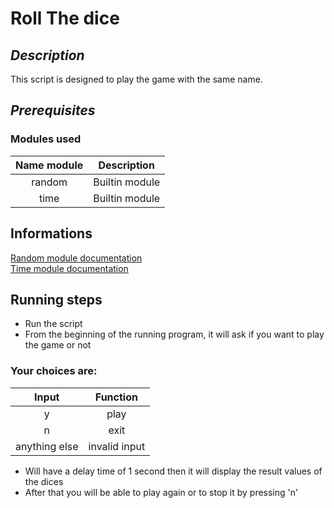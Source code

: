 # Roll The dice

## <i>Description</i>

This script is designed to play the game with the same name.

## <i>Prerequisites</i>
### Modules used 
| Name module    | Description             |
|----------------|-------------------------|
| <center>random | <center>Builtin module  |
| <center>time   | <center>Builtin module  | 

## Informations

[Random module documentation](https://docs.python.org/3/library/random.html)
<br>
[Time module documentation](https://docs.python.org/3/library/time.html)
## Running steps

- Run the script 
- From the beginning of the running program, it will ask if you want to play the game or not
### Your choices are:<br>

| <center>Input         | <center>Function      |
|-----------------------|-----------------------|
| <center>y             | <center>play          |
| <center>n             | <center>exit          |
| <center>anything else | <center>invalid input |

- Will have a delay time of 1 second then it will display the result values of the dices
- After that you will be able to play again or to stop it by pressing 'n'